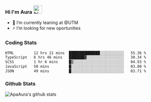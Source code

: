 ### Hi I'm Aura <img src="https://user-images.githubusercontent.com/1303154/88677602-1635ba80-d120-11ea-84d8-d263ba5fc3c0.gif" width="28px" alt="hi">

- 🔭 I’m currently leaning at @UTM
- ⚡ I’m looking for new oportunities


### Coding Stats

<!--START_SECTION:waka-->

```txt
HTML         12 hrs 21 mins  ██████████████░░░░░░░░░░░   55.36 %
TypeScript   6 hrs 46 mins   ███████▓░░░░░░░░░░░░░░░░░   30.34 %
SCSS         1 hr 6 mins     █▒░░░░░░░░░░░░░░░░░░░░░░░   04.93 %
JavaScript   50 mins         █░░░░░░░░░░░░░░░░░░░░░░░░   03.80 %
JSON         49 mins         █░░░░░░░░░░░░░░░░░░░░░░░░   03.71 %
```

<!--END_SECTION:waka-->

### Github Stats

![ApaAura's github stats](https://github-readme-stats.vercel.app/api?username=ApaAura&count_private=true&theme=tokyonight&hide=contribs,prs)
